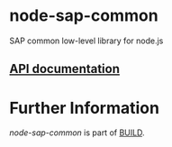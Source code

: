 node-sap-common
===============

SAP common low-level library for node.js

## [API documentation](./API.md)


Further Information
======================

*node-sap-common* is part of [BUILD](https://github.com/SAP/BUILD).
